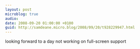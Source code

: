```yaml
---
layout: post
microblog: true
audio: 
date: 2008-09-20 01:00:00 +0100
guid: http://samdeane.micro.blog/2008/09/20/t928229947.html
---
```

looking forward to a day not working on full-screen support
